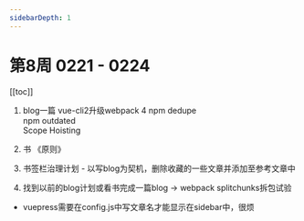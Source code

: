 ```yaml
---
sidebarDepth: 1
---
```


# 第8周 0221 - 0224

[[toc]]

1. blog一篇 vue-cli2升级webpack 4
npm dedupe  
npm outdated  
Scope Hoisting  

2. 书 《原则》
3. 书签栏治理计划 - 以写blog为契机，删除收藏的一些文章并添加至参考文章中
4. 找到以前的blog计划或看书完成一篇blog -> webpack splitchunks拆包试验

- vuepress需要在config.js中写文章名才能显示在sidebar中，很烦

